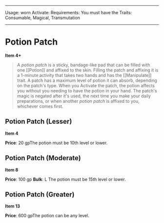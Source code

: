
---
Usage: worn
Activate: 
Requirements: You must have the
Traits: Consumable, Magical, Transmutation

---

# Potion Patch

**Item 4+**

> A *potion patch* is a sticky, bandage-like pad that can be filled with one [[Potion]] and affixed to the skin. Filling the patch and affixing it is a 1-minute activity that takes two hands and has the [[Manipulate]] trait. A patch has a maximum level of potion it can absorb, depending on the patch's type. When you Activate the patch, the potion affects you without you needing to have the potion in your hand. The patch's magic is negated after it's used, the next time you make your daily preparations, or when another *potion patch* is affixed to you, whichever comes first.

## Potion Patch (Lesser)

**Item 4**

**Price**: 20 gpThe potion must be 10th level or lower.

## Potion Patch (Moderate)

**Item 8**

**Price**: 100 gp
**Bulk**: L
The potion must be 15th level or lower.

## Potion Patch (Greater)

**Item 13**

**Price**: 600 gpThe potion can be any level.

